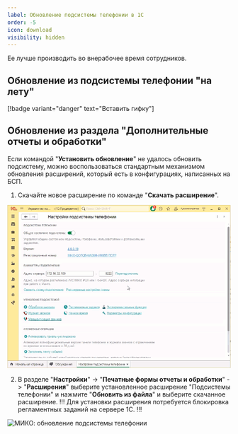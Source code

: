 ```yaml
---
label: Обновление подсистемы телефонии в 1С
order: -5
icon: download
visibility: hidden
---
```

Ее лучше производить во внерабочее время сотрудников.

## Обновление из подсистемы телефонии "на лету"

[!badge variant="danger" text="Вставить гифку"] 

## Обновление из раздела "Дополнительные отчеты и обработки"
Если командой "**Установить обновление**" не удалось обновить подсистему, можно воспользоваться стандартным механизмом обновления расширений, который есть в конфигурациях, написанных на БСП. <br>
1. Скачайте новое расширение по команде "**Скачать расширение**".

<img class="miko-shadow play-on-hover"  
    src="/assets/root-guides/obnovlenie/obn_1c_skach.gif"
    alt="МИКО: скачивание новой подсистемы телефонии"
/> 

2. В разделе "**Настройки**" -> "**Печатные формы отчеты и обработки**" -> "**Расширения**" выберите установленное расширение "Подсистемы телефонии" и нажмите "**Обновить из файла**" и выберите скачанное расширение.
!!!
Для установки расширения потребуется блокировка регламентных заданий на сервере 1С.
!!!

<img class="miko-shadow play-on-hover"  
    src="/assets/root-guides/obnovlenie/obn_1c_ust.gif"
    alt="МИКО: обновление подсистемы телефонии"
/> 